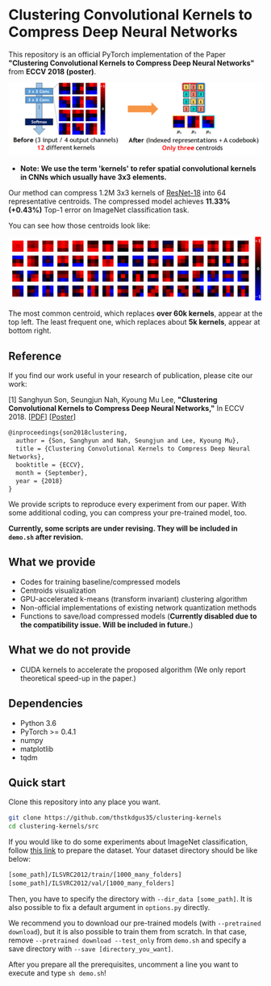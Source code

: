 # Clustering Convolutional Kernels to Compress Deep Neural Networks
This repository is an official PyTorch implementation of the Paper **"Clustering Convolutional Kernels to Compress Deep Neural Networks"** from **ECCV 2018 (poster)**.

![](/figs/main.png)

* **Note: We use the term 'kernels' to refer spatial convolutional kernels in CNNs which usually have 3x3 elements.**

Our method can compress 1.2M 3x3 kernels of [ResNet-18](https://arxiv.org/pdf/1512.03385.pdf) into 64 representative centroids.
The compressed model achieves **11.33% (+0.43%)** Top-1 error on ImageNet classification task.

You can see how those centroids look like:

![](/figs/resnet18-c64.png)

The most common centroid, which replaces **over 60k kernels**, appear at the top left.
The least frequent one, which replaces about **5k kernels**, appear at bottom right.

## Reference
If you find our work useful in your research of publication, please cite our work:

[1] Sanghyun Son, Seungjun Nah, Kyoung Mu Lee, **"Clustering Convolutional Kernels to Compress Deep Neural Networks,"** In ECCV 2018.
[[PDF](https://cv.snu.ac.kr/publication/conf/2018/Sanghyun_Son_Clustering_Convolutional_Kernels_ECCV_2018_paper.pdf)]
[[Poster](https://cv.snu.ac.kr/research/clustering_kernels/eccv2018_clustering_kernels_poster.pdf)]

```
@inproceedings{son2018clustering,
  author = {Son, Sanghyun and Nah, Seungjun and Lee, Kyoung Mu},
  title = {Clustering Convolutional Kernels to Compress Deep Neural Networks},
  booktitle = {ECCV},
  month = {September},
  year = {2018}
}
```

We provide scripts to reproduce every experiment from our paper.
With some additional coding, you can compress your pre-trained model, too.

**Currently, some scripts are under revising. They will be included in ``demo.sh`` after revision.**

## What we provide
* Codes for training baseline/compressed models
* Centroids visualization
* GPU-accelerated k-means (transform invariant) clustering algorithm
* Non-official implementations of existing network quantization methods
* Functions to save/load compressed models
 (**Currently disabled due to the compatibility issue. Will be included in future.**)

## What we do not provide
* CUDA kernels to accelerate the proposed algorithm (We only report theoretical speed-up in the paper.)

## Dependencies
* Python 3.6
* PyTorch >= 0.4.1
* numpy
* matplotlib
* tqdm

## Quick start
Clone this repository into any place you want.
```bash
git clone https://github.com/thstkdgus35/clustering-kernels
cd clustering-kernels/src
```

If you would like to do some experiments about ImageNet classification, follow [this link](https://github.com/facebook/fb.resnet.torch/blob/master/INSTALL.md#download-the-imagenet-dataset) to prepare the dataset.
Your dataset directory should be like below:
```bash
[some_path]/ILSVRC2012/train/[1000_many_folders]
[some_path]/ILSVRC2012/val/[1000_many_folders]
```
Then, you have to specify the directory with ``--dir_data [some_path]``.
It is also possible to fix a default argument in ``options.py`` directly.

We recommend you to download our pre-trained models (with ``--pretrained download``), but it is also possible to train them from scratch.
In that case, remove ``--pretrained download --test_only`` from ``demo.sh`` and specify a save directory with ``--save [directory_you_want]``.

After you prepare all the prerequisites, uncomment a line you want to execute and type ``sh demo.sh``!

